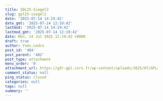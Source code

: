```yaml
---
title: SDL25-Siegel2
slug: gpl25-siegel2
date: '2025-07-14 14:19:42'
date_gmt: '2025-07-14 12:19:42'
lastmod: '2025-07-14 14:19:42'
lastmod_gmt: '2025-07-14 12:19:42'
date: Mon, 14 Jul 2025 12:19:42 +0000
draft: true
author: Yves.Ledru
post_id: '484'
post_parent: '482'
post_type: attachment
menu_order: '0'
attachment_url: https://gdr-gpl.cnrs.fr/wp-content/uploads/2025/07/GPL25-Siegel2.jpg
comment_status: null
ping_status: closed
categories: null
tags: null
summary: ''
---
```



